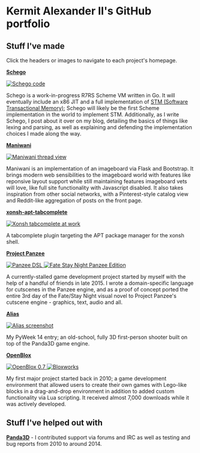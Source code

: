 # Kermit Alexander II's GitHub portfolio

## Stuff I've made

Click the headers or images to navigate to each project's homepage.

[**Schego**](https://github.com/DangerOnTheRanger/schego)

<a href="https://github.com/DangerOnTheRanger/schego">![Schego code](https://dangerontheranger.github.io/schego-code.png)</a>

Schego is a work-in-progress R7RS Scheme VM written in Go. It will eventually include an x86 JIT and a full implementation of [STM (Software Transactional Memory)](https://en.wikipedia.org/wiki/Software_transactional_memory); Schego will likely be the first Scheme implementation in the world to implement STM. Additionally, as I write Schego, I post about it over on my blog, detailing the basics of things like lexing and parsing, as well as explaining and defending the implementation choices I made along the way.

[**Maniwani**](https://github.com/DangerOnTheRanger/maniwani)

<a href="https://github.com/DangerOnTheRanger/maniwani">![Maniwani thread view](https://dangerontheranger.github.io/maniwani-thread.png)</a>

Maniwani is an implementation of an imageboard via Flask and Bootstrap. It brings modern web sensibilities to the imageboard world with features like reponsive
layout support while still maintaining features imageboard vets will love, like full site functionality with Javascript disabled. It also takes inspiration
from other social networks, with a Pinterest-style catalog view and Reddit-like aggregation of posts on the front page.

[**xonsh-apt-tabcomplete**](https://github.com/DangerOnTheRanger/xonsh-apt-tabcomplete)

<a href="https://github.com/DangerOnTheRanger/xonsh-apt-tabcomplete">![Xonsh tabcomplete at work](https://dangerontheranger.github.io/xonsh-apt.png)</a>

A tabcomplete plugin targeting the APT package manager for the xonsh shell.

[**Project Panzee**](https://github.com/DangerOnTheRanger/Project-Panzee)

<a href="https://github.com/DangerOnTheRanger/Project-Panzee">![Panzee DSL](https://dangerontheranger.github.io/panzee-dsl.png) ![Fate Stay Night Panzee Edition](https://dangerontheranger.github.io/panzee-fsn.png)</a>

A currently-stalled game development project started by myself with the help of a handful of friends in late 2015. I wrote a domain-specific language for cutscenes in the Panzee engine, and as a proof of concept ported the entire 3rd day of the Fate/Stay Night visual novel to Project Panzee's cutscene engine - graphics, text, audio and all.

[**Alias**](https://github.com/DangerOnTheRanger/alias)

<a href="https://github.com/DangerOnTheRanger/alias">![Alias screenshot](https://dangerontheranger.github.io/alias-pyweek.png)</a>

My PyWeek 14 entry; an old-school, fully 3D first-person shooter built on top of the Panda3D game engine.

[**OpenBlox**](https://sourceforge.net/projects/openblox/)

<a href="https://sourceforge.net/projects/openblox/">![OpenBlox 0.7](https://dangerontheranger.github.io/openblox.jpg) ![Bloxworks](https://dangerontheranger.github.io/bloxworks.jpg)</a>

My first major project started back in 2010; a game development environment that allowed users to create their own games with Lego-like blocks in a drag-and-drop environment in addition to added custom functionality via Lua scripting. It received almost 7,000 downloads while it was actively developed.

## Stuff I've helped out with

[**Panda3D**](http://panda3d.org) - I contributed support via forums and IRC as well as testing and bug reports from 2010 to around 2014.
